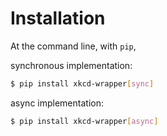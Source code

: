 # Installation
At the command line, with `pip`,

synchronous implementation:
```sh
$ pip install xkcd-wrapper[sync]
```

async implementation:
```sh
$ pip install xkcd-wrapper[async]
```
